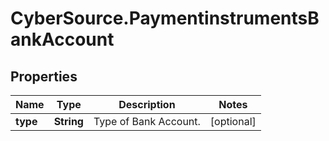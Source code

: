 # CyberSource.PaymentinstrumentsBankAccount

## Properties
Name | Type | Description | Notes
------------ | ------------- | ------------- | -------------
**type** | **String** | Type of Bank Account. | [optional] 


